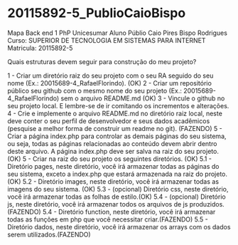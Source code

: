 # 20115892-5_PublioCaioBispo
 Mapa Back end 1 PhP Unicesumar Aluno Públio Caio Pires Bispo Rodrigues
 Curso: SUPERIOR DE TECNOLOGIA EM SISTEMAS PARA INTERNET
 Matricula: 20115892-5


Quais estruturas devem seguir para construção do meu projeto?
 
1 - Criar um diretório raiz do seu projeto com o seu RA seguido do seu nome (Ex.: 20015689-4_RafaelFlorindo). (OK)
2 - Criar um repositório público seu github com o mesmo nome do seu projeto  (Ex.: 20015689-4_RafaelFlorindo) sem o arquivo README.md (OK)
3 - Vincule o github no seu projeto local. E lembre-se de ir comitando os incrementos e alterações.
4 - Crie e implemente o arquivo README.md no diretório raiz local, neste deve conter o seu perfil de desenvolvedor e seus dados acadêmicos (pesquise a melhor forma de construir um readme no git). (FAZENDO)
5 -  Criar a página index.php para controlar as demais páginas do seu sistema, ou seja, todas as páginas relacionadas ao conteúdo devem abrir dentro deste arquivo. A página index.php deve ser salva na raiz do seu projeto. (OK)
5 - Criar na raiz do seu projeto os seguintes diretórios. (OK)
5.1 - Diretório pages, neste diretório, você irá armazenar todas as páginas do seu sistema, exceto a index.php que estará armazenada na raiz do projeto. (OK)
5.2 - Diretório images, neste diretório, você irá armazenar todas as imagens do seu sistema. (OK)
5.3 - (opcional) Diretório css, neste diretório, você irá armazenar todas as folhas de estilo.(OK)
5.4 - (opcional) Diretório js, neste diretório, você irá armazenar todos os arquivos de js produzidos.(FAZENDO)
5.4 - Diretório function, neste diretório, você irá armazenar todas as funções em php que você necessitar criar.(FAZENDO)
5.5 - Diretório dados, neste diretório, você irá armazenar os arrays com os dados  serem utilizados.(FAZENDO)